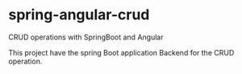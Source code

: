 # spring-angular-crud
CRUD operations with SpringBoot and Angular

This project have the spring Boot application Backend for the CRUD operation.

